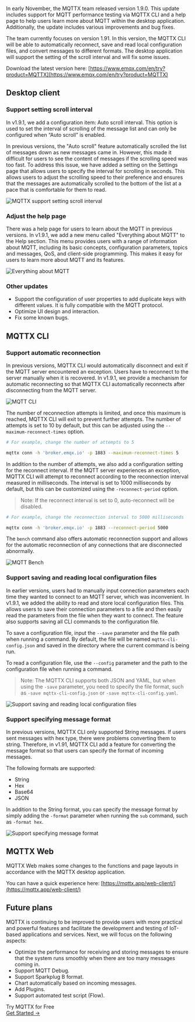In early November, the MQTTX team released version 1.9.0. This update includes support for MQTT performance testing via MQTTX CLI and a help page to help users learn more about MQTT within the desktop application. Additionally, the update includes various improvements and bug fixes.

The team currently focuses on version 1.91. In this version, the MQTTX CLI will be able to automatically reconnect, save and read local configuration files, and convert messages to different formats. The desktop application will support the setting of the scroll interval and will fix some issues.

Download the latest version here: [https://www.emqx.com/en/try?product=MQTTX](https://www.emqx.com/en/try?product=MQTTX)  


## Desktop client

### Support setting scroll interval

In v1.9.1, we add a configuration item: Auto scroll interval. This option is used to set the interval of scrolling of the message list and can only be configured when “Auto scroll” is enabled.

In previous versions, the "Auto scroll" feature automatically scrolled the list of messages down as new messages came in. However, this made it difficult for users to see the content of messages if the scrolling speed was too fast. To address this issue, we have added a setting on the Settings page that allows users to specify the interval for scrolling in seconds. This allows users to adjust the scrolling speed to their preference and ensures that the messages are automatically scrolled to the bottom of the list at a pace that is comfortable for them to read.

![MQTTX support setting scroll interval](https://assets.emqx.com/images/8e707db281fbea2e6d40c688c8609ab8.png)

### Adjust the help page

There was a help page for users to learn about the MQTT in previous versions. In v1.9.1, we add a new menu called "Everything about MQTT" to the Help section. This menu provides users with a range of information about MQTT, including its basic concepts, configuration parameters, topics and messages, QoS, and client-side programming. This makes it easy for users to learn more about MQTT and its features.

![Everything about MQTT](https://assets.emqx.com/images/885791166ce022bbf14a819399b5a8c3.png)

### Other updates

- Support the configuration of user properties to add duplicate keys with different values. It is fully compatible with the MQTT protocol.
- Optimize UI design and interaction.
- Fix some known bugs.

## MQTTX CLI

### Support automatic reconnection

In previous versions, MQTTX CLI would automatically disconnect and exit if the MQTT server encountered an exception. Users have to reconnect to the server manually when it is recovered. In v1.9.1, we provide a mechanism for automatic reconnecting so that MQTTX CLI automatically reconnects after disconnecting from the MQTT server.

![MQTT CLI](https://assets.emqx.com/images/5c65e7ea10826afdd4a424bdb2fd2134.png)

The number of reconnection attempts is limited, and once this maximum is reached, MQTTX CLI will exit to prevent further attempts. The number of attempts is set to 10 by default, but this can be adjusted using the `--maximum-reconnect-times` option.

```sh
# For example, change the number of attempts to 5

mqttx conn -h 'broker.emqx.io' -p 1883 --maximum-reconnect-times 5
```

In addition to the number of attempts, we also add a configuration setting for the reconnect interval. If the MQTT server experiences an exception, MQTTX CLI will attempt to reconnect according to the reconnection interval measured in milliseconds. The interval is set to 1000 milliseconds by default, but this can be customized using the `-reconnect-period` option.

> Note: If the reconnect interval is set to 0, auto-reconnect will be disabled.

```sh
# For example, change the reconnection interval to 5000 milliseconds

mqttx conn -h 'broker.emqx.io' -p 1883 --reconnect-period 5000
```

The `bench` command also offers automatic reconnection support and allows for the automatic reconnection of any connections that are disconnected abnormally.

![MQTT Bench](https://assets.emqx.com/images/b8cb3a320ddf4fb87feece417917dd67.png)

### Support saving and reading local configuration files

In earlier versions, users had to manually input connection parameters each time they wanted to connect to an MQTT server, which was inconvenient. In v1.9.1, we added the ability to read and store local configuration files. This allows users to save their connection parameters to a file and then easily read the parameters from the file when they want to connect. The feature also supports saving all CLI commands to the configuration file.

To save a configuration file, input the `--save` parameter and the file path when running a command. By default, the file will be named `mqttx-cli-config.json` and saved in the directory where the current command is being run.

To read a configuration file, use the `--config` parameter and the path to the configuration file when running a command.

> Note: The MQTTX CLI supports both JSON and YAML, but when using the `-save` parameter, you need to specify the file format, such as `-save mqttx-cli-config.json` or `-save mqttx-cli-config.yaml`.

![Support saving and reading local configuration files](https://assets.emqx.com/images/12d71f645eea052ad96ec67c8ffc29cd.png)

### Support specifying message format

In previous versions, MQTTX CLI only supported String messages. If users sent messages with hex type, there were problems converting them to string. Therefore, in v1.91, MQTTX CLI add a feature for converting the message format so that users can specify the format of incoming messages.

The following formats are supported:

- String
- Hex
- Base64
- JSON

In addition to the String format, you can specify the message format by simply adding the `-format` parameter when running the `sub` command, such as `-format hex`.

![Support specifying message format](https://assets.emqx.com/images/cc049cd58b28ba0d629cf2e9a2d84d72.png)


## MQTTX Web

MQTTX Web makes some changes to the functions and page layouts in accordance with the MQTTX desktop application.

You can have a quick experience here: [https://mqttx.app/web-client/](https://mqttx.app/web-client/) 

## Future plans

MQTTX is continuing to be improved to provide users with more practical and powerful features and facilitate the development and testing of IoT-based applications and services. Next, we will focus on the following aspects:

- Optimize the performance for receiving and storing messages to ensure that the system runs smoothly when there are too many messages coming in.
- Support MQTT Debug.
- Support Sparkplug B format.
- Chart automatically based on incoming messages.
- Add Plugins.
- Support automated test script (Flow).





<section class="promotion">
    <div>
        Try MQTTX for Free
    </div>
    <a href="https://www.emqx.com/en/try?product=MQTTX" class="button is-gradient px-5">Get Started →</a>
</section>
